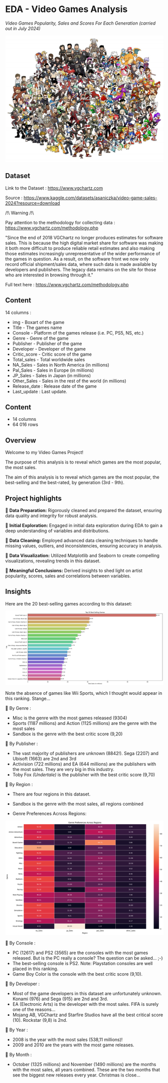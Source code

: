 # EDA - Video Games Analysis

*Video Games Popularity, Sales and Scores For Each Generation (carried out in July 2024)*

![Video Games Heroes](video_games_heroes.jpeg "Video Games Heroes")

## Dataset

Link to the Dataset : https://www.vgchartz.com

Source : https://www.kaggle.com/datasets/asaniczka/video-game-sales-2024?resource=download

/!\ Warning /!\

Pay attention to the methodology for collecting data : https://www.vgchartz.com/methodology.php

"Since the end of 2018 VGChartz no longer produces estimates for software sales. This is because the high digital market share for software was making it both more difficult to produce reliable retail estimates and also making those estimates increasingly unrepresentative of the wider performance of the games in question. As a result, on the software front we now only record official shipment/sales data, where such data is made available by developers and publishers. The legacy data remains on the site for those who are interested in browsing through it."

Full text here : https://www.vgchartz.com/methodology.php

## Content

14 columns :

- img - Boxart of the game
- Title - The games name
- Console - Platform of the games release (i.e. PC, PS5, NS, etc.)
- Genre - Genre of the game
- Publisher - Publisher of the game
- Developer - Developer of the game
- Critic_score - Critic score of the game
- Total_sales - Total worldwide sales
- NA_Sales - Sales in North America (in millions)
- Pal_Sales - Sales in Europe (in millions)
- JP_Sales - Sales in Japan (in millions)
- Other_Sales - Sales in the rest of the world (in millions)
- Release_date : Release date of the game
- Last_update : Last update.

## Content

- 14 columns
- 64 016 rows

## Overview

Welcome to my Video Games Project! 

The purpose of this analysis is to reveal which games are the most popular, the most sales.

The aim of this analysis is to reveal which games are the most popular, the best-selling and the best-rated, by generation (3rd - 9th).

## Project highlights

📌 **Data Preparation:** Rigorously cleaned and prepared the dataset, ensuring data quality and integrity for robust analysis.

📌 **Initial Exploration:** Engaged in initial data exploration during EDA to gain a deep understanding of variables and distributions.

📌 **Data Cleaning:** Employed advanced data cleaning techniques to handle missing values, outliers, and inconsistencies, ensuring accuracy in analysis.

📌 **Data Visualization:** Utilized Matplotlib and Seaborn to create compelling visualizations, revealing trends in this dataset.

📌 **Meaningful Conclusions:** Derived insights to shed light on artist popularity, scores, sales and correlations between variables.

## Insights

Here are the 20 best-selling games according to this dataset:

![Top 20 Best-Selling Games](the_20_most_selling_games.png "Top 20 Best-Selling Games (in millions)")

Note the absence of games like Wii Sports, which I thought would appear in this ranking. Stange...

📌 By Genre :

- Misc is the genre with the most games released (9304)
- Sports (1187 millions) and Action (1125 millions) are the genre with the most sales
- Sandbox is the genre with the best critic score (9,20)

📌 By Publisher :

- The vast majority of publishers are unknown (8842!). Sega (2207) and Ubisoft (1663) are 2nd and 3rd
- Activision (722 millions) and EA (644 millions) are the publishers with the most sales. They are very big in this industry.
- Toby Fox *(Undertale)* is the publisher with the best critic score (9,70)
 
📌 By Region :

- There are four regions in this dataset.

- Sandbox is the genre with the most sales, all regions combined
- Genre Preferences Across Regions:

![Genre Preferences Across Regions](genre_preferences_region.png "Genre Preferences Across Regions")

📌 By Console :

- PC (12617) and PS2 (3565) are the consoles with the most games released. But is the PC really a console? The question can be asked... ;-)
- The best-selling console is PS2. Note: Playstation consoles are well placed in this ranking.
- Game Boy Color is the console with the best critic score (9,10).

📌 By Developer :

- Most of the game developers in this dataset are unfortunately unknown. Konami (976) and Sega (915) are 2nd and 3rd.
- EA (Electronic Arts) is the developer with the most sales. FIFA is surely one of the reasons...
- Mojang AB, VGChartz and Starfire Studios have all the best critical score (10). Rockstar (9,8) is 2nd.

📌 By Year :

- 2008 is the year with the most sales (538,11 millions)!
- 2009 and 2010 are the years with the most game releases.

📌 By Month :

- October (1325 millions) and November (1490 millions) are the months with the most sales, all years combined. These are the two months that see the biggest new releases every year. Christmas is close...
